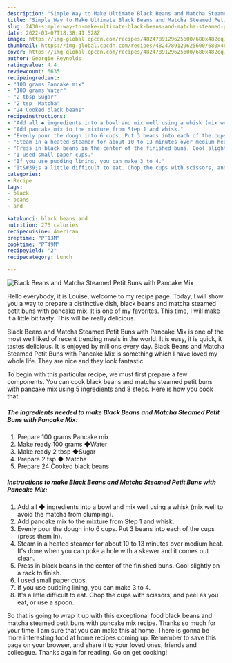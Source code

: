 ```yaml
---
description: "Simple Way to Make Ultimate Black Beans and Matcha Steamed Petit Buns with Pancake Mix"
title: "Simple Way to Make Ultimate Black Beans and Matcha Steamed Petit Buns with Pancake Mix"
slug: 2430-simple-way-to-make-ultimate-black-beans-and-matcha-steamed-petit-buns-with-pancake-mix
date: 2022-03-07T18:38:41.528Z
image: https://img-global.cpcdn.com/recipes/4824789129625600/680x482cq70/black-beans-and-matcha-steamed-petit-buns-with-pancake-mix-recipe-main-photo.jpg
thumbnail: https://img-global.cpcdn.com/recipes/4824789129625600/680x482cq70/black-beans-and-matcha-steamed-petit-buns-with-pancake-mix-recipe-main-photo.jpg
cover: https://img-global.cpcdn.com/recipes/4824789129625600/680x482cq70/black-beans-and-matcha-steamed-petit-buns-with-pancake-mix-recipe-main-photo.jpg
author: Georgie Reynolds
ratingvalue: 4.4
reviewcount: 6635
recipeingredient:
- "100 grams Pancake mix"
- "100 grams Water"
- "2 tbsp Sugar"
- "2 tsp  Matcha"
- "24 Cooked black beans"
recipeinstructions:
- "Add all ◆ ingredients into a bowl and mix well using a whisk (mix well to avoid the matcha from clumping)."
- "Add pancake mix to the mixture from Step 1 and whisk."
- "Evenly pour the dough into 6 cups. Put 3 beans into each of the cups (press them in)."
- "Steam in a heated steamer for about 10 to 13 minutes over medium heat. It&#39;s done when you can poke a hole with a skewer and it comes out clean."
- "Press in black beans in the center of the finished buns. Cool slightly on a rack to finish."
- "I used small paper cups."
- "If you use pudding lining, you can make 3 to 4."
- "It&#39;s a little difficult to eat. Chop the cups with scissors, and peel as you eat, or use a spoon."
categories:
- Recipe
tags:
- black
- beans
- and

katakunci: black beans and 
nutrition: 276 calories
recipecuisine: American
preptime: "PT13M"
cooktime: "PT49M"
recipeyield: "2"
recipecategory: Lunch

---
```



![Black Beans and Matcha Steamed Petit Buns with Pancake Mix](https://img-global.cpcdn.com/recipes/4824789129625600/680x482cq70/black-beans-and-matcha-steamed-petit-buns-with-pancake-mix-recipe-main-photo.jpg)

Hello everybody, it is Louise, welcome to my recipe page. Today, I will show you a way to prepare a distinctive dish, black beans and matcha steamed petit buns with pancake mix. It is one of my favorites. This time, I will make it a little bit tasty. This will be really delicious.



Black Beans and Matcha Steamed Petit Buns with Pancake Mix is one of the most well liked of recent trending meals in the world. It is easy, it is quick, it tastes delicious. It is enjoyed by millions every day. Black Beans and Matcha Steamed Petit Buns with Pancake Mix is something which I have loved my whole life. They are nice and they look fantastic.


To begin with this particular recipe, we must first prepare a few components. You can cook black beans and matcha steamed petit buns with pancake mix using 5 ingredients and 8 steps. Here is how you cook that.

<!--inarticleads1-->

##### The ingredients needed to make Black Beans and Matcha Steamed Petit Buns with Pancake Mix:

1. Prepare 100 grams Pancake mix
1. Make ready 100 grams ◆Water
1. Make ready 2 tbsp ◆Sugar
1. Prepare 2 tsp ◆ Matcha
1. Prepare 24 Cooked black beans




<!--inarticleads2-->

##### Instructions to make Black Beans and Matcha Steamed Petit Buns with Pancake Mix:

1. Add all ◆ ingredients into a bowl and mix well using a whisk (mix well to avoid the matcha from clumping).
1. Add pancake mix to the mixture from Step 1 and whisk.
1. Evenly pour the dough into 6 cups. Put 3 beans into each of the cups (press them in).
1. Steam in a heated steamer for about 10 to 13 minutes over medium heat. It&#39;s done when you can poke a hole with a skewer and it comes out clean.
1. Press in black beans in the center of the finished buns. Cool slightly on a rack to finish.
1. I used small paper cups.
1. If you use pudding lining, you can make 3 to 4.
1. It&#39;s a little difficult to eat. Chop the cups with scissors, and peel as you eat, or use a spoon.




So that is going to wrap it up with this exceptional food black beans and matcha steamed petit buns with pancake mix recipe. Thanks so much for your time. I am sure that you can make this at home. There is gonna be more interesting food at home recipes coming up. Remember to save this page on your browser, and share it to your loved ones, friends and colleague. Thanks again for reading. Go on get cooking!
